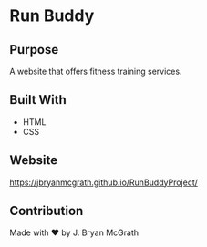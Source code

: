 
# Run Buddy

## Purpose
A website that offers fitness training services.

## Built With
* HTML
* CSS

## Website
https://jbryanmcgrath.github.io/RunBuddyProject/

## Contribution
Made with ❤️ by J. Bryan McGrath

